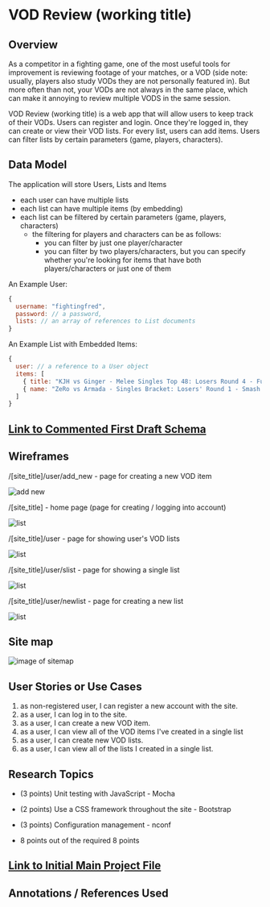 # VOD Review (working title)

## Overview

As a competitor in a fighting game, one of the most useful tools for improvement is reviewing footage of your matches, or a VOD (side note: usually, players also study VODs they are not personally featured in). But more often than not, your VODs are not always in the same place, which can make it annoying to review multiple VODS in the same session.

VOD Review (working title) is a web app that will allow users to keep track of their VODs. Users can register and login. Once they're logged in, they can create or view their VOD lists. For every list, users can add items. Users can filter lists by certain parameters (game, players, characters).


## Data Model

The application will store Users, Lists and Items

* each user can have multiple lists
* each list can have multiple items (by embedding)
* each list can be filtered by certain parameters (game, players, characters)
  * the filtering for players and characters can be as follows:
    * you can filter by just one player/character 
    * you can filter by two players/characters, but you can specify whether you're looking for items that have both players/characters or just one of them 


An Example User:

```javascript
{
  username: "fightingfred",
  password: // a password,
  lists: // an array of references to List documents
}
```

An Example List with Embedded Items:

```javascript
{
  user: // a reference to a User object
  items: [
    { title: "KJH vs Ginger - Melee Singles Top 48: Losers Round 4 - Full Bloom 5", url: "https://www.youtube.com/watch?v=sqejT7uo5eA", game: "Super Smash Bros. Melee", players: ["Ginger", "KJH"], chars: ["Falco", "Fox"]},
    { name: "ZeRo vs Armada - Singles Bracket: Losers' Round 1 - Smash Ultimate Summit | Wolf vs Inkling", url: "https://www.youtube.com/watch?v=qo2UUed_p24&t=1428s", game: "Super Smash Bros. Ultimate", players: ["ZeRo", "Armada"], chars: ["Wolf", "Inkling"]},
  ]
}
```


## [Link to Commented First Draft Schema](db.js) 

## Wireframes

/[site_title]/user/add_new - page for creating a new VOD item

![add new](documentation/new_vod.png)

/[site_title] - home page (page for creating / logging into account)

![list](documentation/login.png)

/[site_title]/user - page for showing user's VOD lists

![list](documentation/user.png)

/[site_title]/user/slist - page for showing a single list

![list](documentation/slist.png)

/[site_title]/user/newlist - page for creating a new list

![list](documentation/newlist.png)


## Site map

![image of sitemap](documentation/sitemap.png)

## User Stories or Use Cases

1. as non-registered user, I can register a new account with the site.
2. as a user, I can log in to the site.
3. as a user, I can create a new VOD item.
4. as a user, I can view all of the VOD items I've created in a single list
5. as a user, I can create new VOD lists.
6. as a user, I can view all of the lists I created in a single list.

## Research Topics

* (3 points) Unit testing with JavaScript - Mocha
* (2 points) Use a CSS framework throughout the site - Bootstrap
* (3 points) Configuration management - nconf

* 8 points out of the required 8 points


## [Link to Initial Main Project File](app.js) 

## Annotations / References Used
